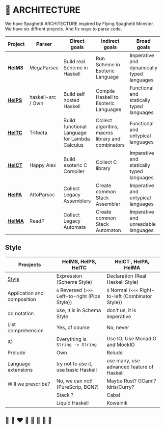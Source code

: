 # 📐 ARCHITECTURE

We have Spaghetti ARCHITECTURE inspired by Flying Spaghetti Monster.
We have six diffrent projects. And fix ways to parse code.

| Project | Parser | Direct goals | Indirect goals | Broad goals |
| ---     | ---    | --- | --- | --- |
| **[HelMS](http://helvm.org/helms)** | MegaParsec        | Build real Scheme in Haskell | Run Scheme in Esoteric Language | Imperative and dynamically typed languages |
| **[HelPS](http://helvm.org/helps)** | haskell-src / Own | Build self hosted Haskell | Compile Haskell to Esoteric Languages | Functional and statically typed languages |
| **[HelTC](http://helvm.org/heltc)** | Trifecta          | Build functional Language for Lambda Calculus | Collect algoritms, macros library and combinators | Functional and untypical languages |
| **[HelCT](http://helvm.org/helct)** | Happy Alex        | Build esoteric C Compiler | Collect C library | Imperative and statically typed languages |
| **[HelPA](http://helvm.org/helpa)** | AttoParsec        | Collect Legacy Assemblers | Create common Stack Assembler | Imperative and untypical languages |
| **[HelMA](http://helvm.org/helma)** | ReadP             | Collect Legacy Automata | Create common Stack Automaton | Imperative and unreadable languages |
## Style

| Procjects                                                          | HelMS, HelPS, HelTC                             | HelCT , HelPA, HelMA                                 |
| ------------------------------------------------------------------ | ----------------------------------------------- | ---------------------------------------------------- |
| [Style](https://wiki.haskell.org/Declaration_vs._expression_style) | Expression (Scheme Style)                       | Declaration (Real Haskell Style)                     |
| Application and composition                                        | `&` Reversed (`>>>` Left-to-right (Pipe Style)) | `$` Normal (`<<<` Right-to-left (Combinator Style))  |
| do notation                                                        | use, it is in Schema Style                      | don't us, it is imperative                           |
| List comprehension                                                 | Yes, of course                                  | No, never                                            |
| IO                                                                 | Everything is `String -> String`                | Use IO, Use MonadIO and MockIO                       |
| Prelude                                                            | Own                                             | Relude                                               |
| Language extensions                                                | try not to use it, use basic Haskell            | use many, use advanced feature of Haskell            |
| Will we prescribe?                                                 | No, we can not! (PureScrip, BQN?)               | Maybe Rust? OCaml? Idris/Curry?                      |
|                                                                    | Stack ?                                         | Cabal                                                |
|                                                                    | Liquid Haskell                                  | Kowainik

## 🦄 🌈 ❤️ 💛 💚 💙 🤍 🖤
